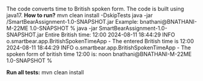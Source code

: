 The code converts time to British spoken form.
The code is built using java17.
**How to run?**
mvn clean install -DskipTests
java -jar <pathToLocalm2Repository>/SmartBearAssignment-1.0-SNAPSHOT.jar
Example:
bnathani@BNATHANI-M-22ME 1.0-SNAPSHOT % java -jar SmartBearAssignment-1.0-SNAPSHOT.jar
Entire British time:
12:00
2024-08-11 18:44:29 INFO  o.smartbear.app.BritishSpokenTimeApp - The entered British time is 12:00
2024-08-11 18:44:29 INFO  o.smartbear.app.BritishSpokenTimeApp - The spoken form of british time 12:00 is: noon
bnathani@BNATHANI-M-22ME 1.0-SNAPSHOT %  

**Run all tests:**
mvn clean install 
